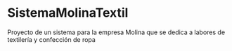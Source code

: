 # SistemaMolinaTextil
Proyecto de un sistema para la empresa Molina que se dedica a labores de textilería y confección de ropa
